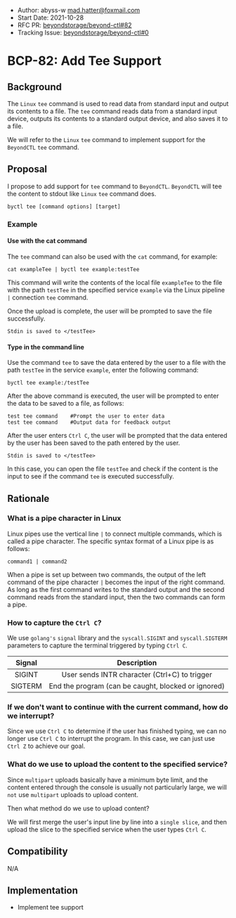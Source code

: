 - Author: abyss-w <mad.hatter@foxmail.com>
- Start Date: 2021-10-28
- RFC PR: [beyondstorage/beyond-ctl#82](https://github.com/beyondstorage/beyond-ctl/pull/82)
- Tracking Issue: [beyondstorage/beyond-ctl#0](https://github.com/beyondstorage/beyond-ctl/issues/0)

# BCP-82: Add Tee Support

## Background

The `Linux` `tee` command is used to read data from standard input and output its contents to a file. The `tee` command reads data from a standard input device, outputs its contents to a standard output device, and also saves it to a file.

We will refer to the `Linux` `tee` command to implement support for the `BeyondCTL` `tee` command.

## Proposal

I propose to add support for `tee` command to `BeyondCTL`. `BeyondCTL` will tee the content to stdout like `Linux` `tee` command does.

```
byctl tee [command options] [target]
```

### Example

#### Use with the cat command

The `tee` command can also be used with the `cat` command, for example:

```
cat exampleTee | byctl tee example:testTee
```

This command will write the contents of the local file `exampleTee` to the file with the path `testTee` in the specified service `example` via the Linux pipeline `|` connection `tee` command.

Once the upload is complete, the user will be prompted to save the file successfully.

```
Stdin is saved to </testTee>
```

#### Type in the command line

Use the command `tee` to save the data entered by the user to a file with the path `testTee` in the service `example`, enter the following command:

```
byctl tee example:/testTee
```

After the above command is executed, the user will be prompted to enter the data to be saved to a file, as follows:

```
test tee command    #Prompt the user to enter data 
test tee command    #Output data for feedback output
```

After the user enters `Ctrl C`, the user will be prompted that the data entered by the user has been saved to the path entered by the user.

```
Stdin is saved to </testTee>
```

In this case, you can open the file `testTee` and check if the content is the input to see if the command `tee` is executed successfully.

## Rationale

### What is a pipe character in Linux

Linux pipes use the vertical line `|` to connect multiple commands, which is called a pipe character. The specific syntax format of a Linux pipe is as follows:

```
command1 | command2
```

When a pipe is set up between two commands, the output of the left command of the pipe character `|` becomes the input of the right command. As long as the first command writes to the standard output and the second command reads from the standard input, then the two commands can form a pipe.

### How to capture the `Ctrl C`?

We use `golang's` `signal` library and the `syscall.SIGINT` and `syscall.SIGTERM` parameters to capture the terminal triggered by typing `Ctrl C`.

| Signal  |                     Description                     |
| :-----: | :-------------------------------------------------: |
| SIGINT  |    User sends INTR character (Ctrl+C) to trigger    |
| SIGTERM | End the program (can be caught, blocked or ignored) |

### If we don't want to continue with the current command, how do we interrupt?

Since we use `Ctrl C` to determine if the user has finished typing, we can no longer use `Ctrl C` to interrupt the program. In this case, we can just use `Ctrl Z` to achieve our goal.

### What do we use to upload the content to the specified service?

Since `multipart` uploads basically have a minimum byte limit, and the content entered through the console is usually not particularly large, we will `not` use `multipart` uploads to upload content.

Then what method do we use to upload content?

We will first merge the user's input line by line into a `single slice`, and then upload the slice to the specified service when the user types `Ctrl C`.

## Compatibility

N/A

## Implementation

- Implement tee support